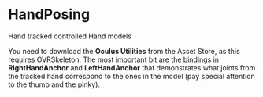 # HandPosing
Hand tracked controlled Hand models

You need to download the **Oculus Utilities** from the Asset Store, as this requires OVRSkeleton.
The most important bit are the bindings in **RightHandAnchor** and **LeftHandAnchor** that demonstrates what joints from the tracked hand correspond to the ones in the model (pay special attention to the thumb and the pinky).
